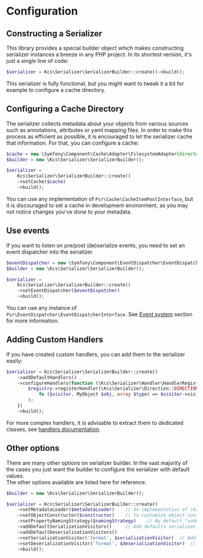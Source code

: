 Configuration
=============

Constructing a Serializer
-------------------------

This library provides a special builder object which makes constructing serializer instances a breeze in any PHP
project. In its shortest version, it's just a single line of code:

```php
$serializer = Kcs\Serializer\SerializerBuilder::create()->build();
```

This serializer is fully functional, but you might want to tweak it a bit for example to configure a cache directory.

Configuring a Cache Directory
-----------------------------
The serializer collects metadata about your objects from various sources such as annotations, attributes or yaml mapping files.
In order to make this process as efficient as possible, it is encouraged to let the serializer cache that information. For
that, you can configure a cache:

```php
$cache = new \Symfony\Component\Cache\Adapter\FilesystemAdapter(directory: 'cache/dir');
$builder = new \Kcs\Serializer\SerializerBuilder();

$serializer =
    Kcs\Serializer\SerializerBuilder::create()
    ->setCache($cache)
    ->build();
```

You can use any implementation of `Psr\Cache\CacheItemPoolInterface`, but it is discouraged to set a cache in development environment,
as you may not notice changes you've done to your metadata.

Use events
----------

If you want to listen on pre/post (de)serialize events, you need to set an event dispatcher into the serializer.

```php
$eventDispatcher = new \Symfony\Component\EventDispatcher\EventDispatcher();
$builder = new \Kcs\Serializer\SerializerBuilder();

$serializer =
    Kcs\Serializer\SerializerBuilder::create()
    ->setEventDispatcher($eventDispatcher)
    ->build();
```

You can use any instance of `Psr\EventDispatcher\EventDispatcherInterface`.
See [Event system](./event_system.md) section for more information.

Adding Custom Handlers
----------------------

If you have created custom handlers, you can add them to the serializer easily:

```php
$serializer = Kcs\Serializer\SerializerBuilder::create()
    ->addDefaultHandlers()
    ->configureHandlers(function (\Kcs\Serializer\Handler\HandlerRegistry $registry) {
        $registry->registerHandler(\Kcs\Serializer\Direction::DIRECTION_SERIALIZATION, MyObject::class,
            fn ($visitor, MyObject $obj, array $type) => $visitor->visitString($obj->getName())
        );
    })
    ->build();
```

For more complex handlers, it is advisable to extract them to dedicated classes,
see [handlers documentation](./handlers.md).

Other options
-------------

There are many other options on serializer builder.
In the vast majority of the cases you just want the builder to configure the serializer with default values.  
The other options available are listed here for reference.

```php
$builder = new \Kcs\Serializer\SerializerBuilder();

$serializer = Kcs\Serializer\SerializerBuilder::create()
    ->setMetadataLoader($metadataLoader)    // An implementation of \Kcs\Metadata\Loader\LoaderInterface that loads class metadata
    ->setObjectConstructor($constructor)    // To customize object construction process on deserialization
    ->setPropertyNamingStrategy($namingStrategy)    // By default "underscore" naming strategy is set. You can use one of builtin naming strategy or implement your own
    ->addDefaultSerializationVisitors()     // Add defaults serialization visitors (array, xml, yml, json and csv)
    ->addDefaultDeserializationVisitors()
    ->setSerializationVisitor('format', $serializationVisitor)  // Add or override serialization visitor for the given format. Can be used to override builtin visitors or add a custom format to the serializer
    ->setDeserializationVisitor('format', $deserializationVisitor)  // Same as above
    ->build();
```
